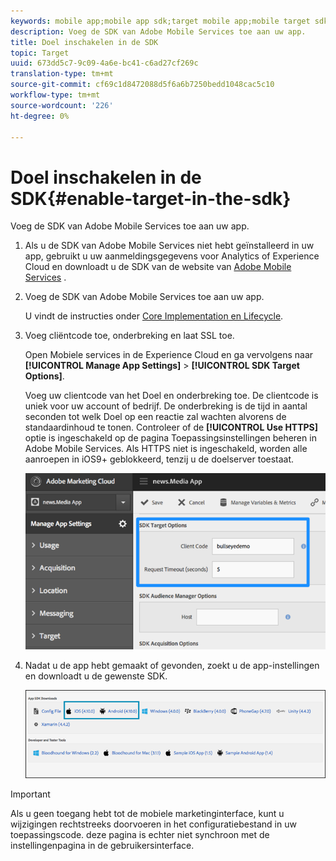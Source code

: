 ```yaml
---
keywords: mobile app;mobile app sdk;target mobile app;mobile target sdk;mobile app sdk;enable target in sdk
description: Voeg de SDK van Adobe Mobile Services toe aan uw app.
title: Doel inschakelen in de SDK
topic: Target
uuid: 673dd5c7-9c09-4a6e-bc41-c6ad27cf269c
translation-type: tm+mt
source-git-commit: cf69c1d8472088d5f6a6b7250bedd1048cac5c10
workflow-type: tm+mt
source-wordcount: '226'
ht-degree: 0%

---
```



# Doel inschakelen in de SDK{#enable-target-in-the-sdk}

Voeg de SDK van Adobe Mobile Services toe aan uw app.

1. Als u de SDK van Adobe Mobile Services niet hebt geïnstalleerd in uw app, gebruikt u uw aanmeldingsgegevens voor Analytics of Experience Cloud en downloadt u de SDK van de website van [Adobe Mobile Services](https://mobilemarketing.adobe.com) .

1. Voeg de SDK van Adobe Mobile Services toe aan uw app.

   U vindt de instructies onder [Core Implementation en Lifecycle](https://docs.adobe.com/content/help/en/mobile-services/ios/getting-started-ios/dev-qs.html).

1. Voeg cliëntcode toe, onderbreking en laat SSL toe.

   Open Mobiele services in de Experience Cloud en ga vervolgens naar **[!UICONTROL Manage App Settings]** > **[!UICONTROL SDK Target Options]**.

   Voeg uw clientcode van het Doel en onderbreking toe. De clientcode is uniek voor uw account of bedrijf. De onderbreking is de tijd in aantal seconden tot welk Doel op een reactie zal wachten alvorens de standaardinhoud te tonen. Controleer of de **[!UICONTROL Use HTTPS]** optie is ingeschakeld op de pagina Toepassingsinstellingen beheren in Adobe Mobile Services. Als HTTPS niet is ingeschakeld, worden alle aanroepen in iOS9+ geblokkeerd, tenzij u de doelserver toestaat.

   ![](assets/mobile-clientcode.png)

1. Nadat u de app hebt gemaakt of gevonden, zoekt u de app-instellingen en downloadt u de gewenste SDK.

   ![](assets/download-sdk.png)

>[!IMPORTANT]
>
> Als u geen toegang hebt tot de mobiele marketinginterface, kunt u wijzigingen rechtstreeks doorvoeren in het configuratiebestand in uw toepassingscode. deze pagina is echter niet synchroon met de instellingenpagina in de gebruikersinterface.

